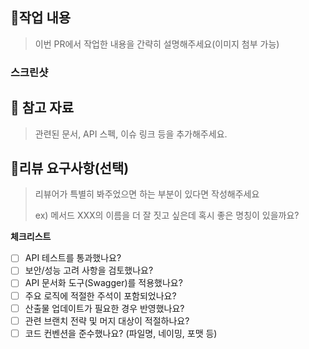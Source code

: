 ## 📝작업 내용
> 이번 PR에서 작업한 내용을 간략히 설명해주세요(이미지 첨부 가능)

### 스크린샷

## 🔗 참고 자료
> 관련된 문서, API 스펙, 이슈 링크 등을 추가해주세요.

## 💬리뷰 요구사항(선택)
> 리뷰어가 특별히 봐주었으면 하는 부분이 있다면 작성해주세요
>
> ex) 메서드 XXX의 이름을 더 잘 짓고 싶은데 혹시 좋은 명칭이 있을까요?

**체크리스트**

- [ ] API 테스트를 통과했나요?
- [ ] 보안/성능 고려 사항을 검토했나요?
- [ ] API 문서화 도구(Swagger)를 적용했나요?
- [ ] 주요 로직에 적절한 주석이 포함되었나요?
- [ ] 산출물 업데이트가 필요한 경우 반영했나요?
- [ ] 관련 브랜치 전략 및 머지 대상이 적절하나요?
- [ ] 코드 컨벤션을 준수했나요? (파일명, 네이밍, 포맷 등)
